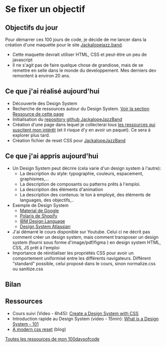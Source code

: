 # Se fixer un objectif

## Objectifs du jour
Pour démarrer ces 100 jours de code, je décide de me lancer dans la création d'une maquette pour le site [Jackalopejazz.band](https://jackalopejazz.band).

- Cette maquette devrait utiliser HTML, CSS et peut-être un peu de javascript
- Il ne s'agit pas de faire quelque chose de grandiose, mais de se remettre en selle dans le monde du developpement. Mes derniers dev remontent à environ 20 ans. 

## Ce que j'ai réalisé aujourd'hui
- Découverte des Design System
- Recherche de ressources autour du Design System. [Voir la section Ressource de cette page](#ressources)
- Initialisation du [repository github JackalopeJazzBand](https://github.com/ctlabfr/jackalopejazzband)
- Création d'une page dans lequel je collecterai tous [les ressources qui suscitent mon intérêt](Ressources.md) (et il risque d'y en avoir un paquet). Ce sera à explorer plus tard.
- Création fichier de reset CSS pour [JackalopeJazzBand](https://github.com/ctlabfr/jackalopejazzband)


## Ce que j'ai appris aujourd'hui
- Un Design System peut décrire (cela varie d'un design system à l'autre):
  - La description du style: typographie, couleurs, espacement, graphismes,... 
  - La description de composants ou patterns prêts à l'emploi.
  - La description des éléments d'animation
  - La description des contenus: le ton à employé, des éléments de languages, des objectifs,.. 
- Exemple de Design System
  - [Material de Google](https://m3.material.io/)
  - [Polaris de Shopify](https://polaris.shopify.com/)
  - [IBM Design Language](https://www.ibm.com/design/language/)
  - [Design System Atlassian](https://atlassian.design/)
- J'ai démarré le cours disponible sur Youtube. Celui ci ne décrit pas comment créer un design system, mais comment transposer un design system (fourni sous forme d'image/pdf/figma ) en design system HTML, CSS, JS prêt à l'emploi
- Importance de réinitialiser les propriétés CSS pour avoir un comportement uniformisé entre les différents navigateurs. Différent "standard" possible, celui proposé dans le cours, sinon normalize.css ou sanitize.css

## Bilan

## Ressources
- Cours suivi (Video - 6h45): [Create a Design System with CSS](https://www.youtube.com/watch?v=lRaL-8qZ0mM)
- Introduction rapide au Design System (video - 15min): [What is a Design System - 101](https://www.youtube.com/watch?v=wc5krC28ynQ) 
- [A modern css reset](https://piccalil.li/blog/a-modern-css-reset/) (blog)

[Toutes les ressources de mon 100daysofcode](Ressources.md)


